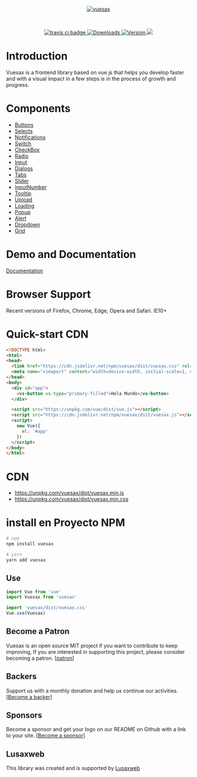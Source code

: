 <p align="center">
<a href="https://lusaxweb.github.io/vuesax/#/"><img src="https://lusaxweb.github.io/vuesax/static2/img/vuesax-logo-2.0ab2286.png" alt="vuesax"></a>
  </p>

  </br>

  <p align="center">
  <a href="https://travis-ci.org/lusaxweb/vuesax">
    <img src="https://img.shields.io/travis/lusaxweb/vuesax.svg" alt="travis ci badge">
  </a>
  <a href="https://www.npmjs.com/package/vuesax">
    <img src="https://img.shields.io/npm/dm/vuesax.svg" alt="Downloads">
  </a>
  <a href="https://www.npmjs.com/package/vuesax">
    <img src="https://img.shields.io/npm/v/vuesax.svg" alt="Version">
  </a>
  <a href="https://www.npmjs.com/package/vuesax"><img src="https://img.shields.io/npm/l/vuesax.svg" /></a>
</p>

# Introduction

Vuesax is a frontend library based on vue js that helps you develop faster and with a visual impact in a few steps is in the process of growth and progress.

# Components

- [Buttons](https://lusaxweb.github.io/vuesax/#/en/docs/components/buttons)
- [Selects](https://lusaxweb.github.io/vuesax/#/en/docs/components/selects)
- [Notifications](https://lusaxweb.github.io/vuesax/#/en/docs/components/Notifications)
- [Switch](https://lusaxweb.github.io/vuesax/#/en/docs/components/switch)
- [CheckBox](https://lusaxweb.github.io/vuesax/#/en/docs/components/checkBox)
- [Radio](https://lusaxweb.github.io/vuesax/#/en/docs/components/radio)
- [Input](https://lusaxweb.github.io/vuesax/#/en/docs/components/input)
- [Dialogs](https://lusaxweb.github.io/vuesax/#/en/docs/components/messageBox)
- [Tabs](https://lusaxweb.github.io/vuesax/#/en/docs/components/tabs)
- [Slider](https://lusaxweb.github.io/vuesax/#/en/docs/components/slider)
- [InputNumber](https://lusaxweb.github.io/vuesax/#/en/docs/components/inputNumber)
- [Tooltip](https://lusaxweb.github.io/vuesax/#/en/docs/components/tooltip)
- [Upload](https://lusaxweb.github.io/vuesax/#/en/docs/components/upload)
- [Loading](https://lusaxweb.github.io/vuesax/#/en/docs/components/loading)
- [Popup](https://lusaxweb.github.io/vuesax/#/en/docs/components/Popup)
- [Alert](https://lusaxweb.github.io/vuesax/#/en/docs/components/alert)
- [Dropdown](https://lusaxweb.github.io/vuesax/#/en/docs/components/dropdown)
- [Grid](https://lusaxweb.github.io/vuesax/#/en/docs/layout/grid)

# Demo and Documentation

[Documentation](https://lusaxweb.github.io/vuesax/#/)

# Browser Support
Recent versions of Firefox, Chrome, Edge, Opera and Safari. IE10+

# Quick-start CDN

```html
<!DOCTYPE html>
<html>
<head>
  <link href="https://cdn.jsdelivr.net/npm/vuesax/dist/vuesax.css" rel="stylesheet">
  <meta name="viewport" content="width=device-width, initial-scale=1, maximum-scale=1, user-scalable=no, minimal-ui">
</head>
<body>
  <div id="app">
    <vs-button vs-type="primary-filled">Hola Mundo</vs-button>
  </div>

  <script src="https://unpkg.com/vue/dist/vue.js"></script>
  <script src="https://cdn.jsdelivr.net/npm/vuesax/dsit/vuesax.js"></script>
  <script>
    new Vue({
      el: '#app'
    })
  </script>
</body>
</html>
```

# CDN

- https://unpkg.com/vuesax/dist/vuesax.min.js
- https://unpkg.com/vuesax/dist/vuesax.min.css

# install en Proyecto NPM
``` bash
# npm
npm install vuesax
```

``` bash
# yarn
yarn add vuesax
```

## Use

```javascript
import Vue from 'vue'
import Vuesax from 'vuesax'

import 'vuesax/dist/vuesax.css'
Vue.use(Vuesax)
```
## Become a Patron

Vuesax is an open source MIT project if you want to contribute to keep improving, If you are interested in supporting this project, please consider becoming a patron. [[patron](https://www.patreon.com/bePatron?c=1567892)]

## Backers

Support us with a monthly donation and help us continue our activities. [[Become a backer](https://opencollective.com/vuesax#backer)]

## Sponsors

Become a sponsor and get your logo on our README on Github with a link to your site. [[Become a sponsor](https://opencollective.com/vuesax#sponsor)]

## Lusaxweb

This library was created and is supported by [Lusaxweb](http://www.lusaxweb.com.ve/)
